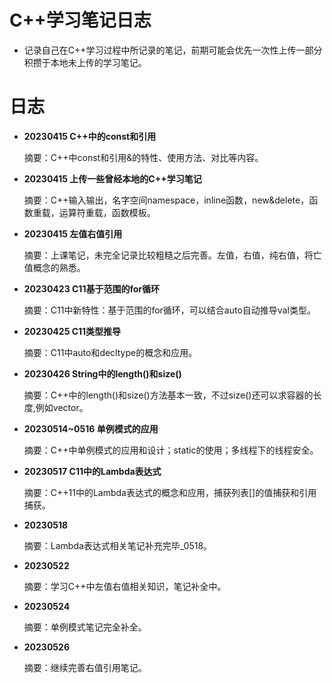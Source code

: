 # C++学习笔记日志

- 记录自己在C++学习过程中所记录的笔记，前期可能会优先一次性上传一部分积攒于本地未上传的学习笔记。

# 日志

- **20230415 C++中的const和引用**

  摘要：C++中const和引用&的特性、使用方法、对比等内容。

- **20230415 上传一些曾经本地的C++学习笔记**

  摘要：C++输入输出，名字空间namespace，inline函数，new&delete，函数重载，运算符重载，函数模板。

- **20230415 左值右值引用**

  摘要：上课笔记，未完全记录比较粗糙之后完善。左值，右值，纯右值，将亡值概念的熟悉。

- **20230423 C11基于范围的for循环**

  摘要：C11中新特性：基于范围的for循环，可以结合auto自动推导val类型。

- **20230425 C11类型推导**

  摘要：C11中auto和decltype的概念和应用。

- **20230426 String中的length()和size()**

  摘要：C++中的length()和size()方法基本一致，不过size()还可以求容器的长度,例如vector。

- **20230514~0516 单例模式的应用**

  摘要：C++中单例模式的应用和设计；static的使用；多线程下的线程安全。

- **20230517 C11中的Lambda表达式**

  摘要：C++11中的Lambda表达式的概念和应用，捕获列表[]的值捕获和引用捕获。

- **20230518**

  摘要：Lambda表达式相关笔记补充完毕_0518。

- **20230522**

  摘要：学习C++中左值右值相关知识，笔记补全中。

- **20230524**

  摘要：单例模式笔记完全补全。

- **20230526**

  摘要：继续完善右值引用笔记。